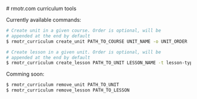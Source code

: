 # rmotr.com curriculum tools

Currently available commands:

```bash
# Create unit in a given course. Order is optional, will be
# appended at the end by default
$ rmotr_curriculum create_unit PATH_TO_COURSE UNIT_NAME -o UNIT_ORDER

# Create lesson in a given unit. Order is optional, will be
# appended at the end by default
$ rmotr_curriculum create_lesson PATH_TO_UNIT LESSON_NAME -t lesson-type -o LESSON_ORDER
```

Comming soon:

```bash
$ rmotr_curriculum remove_unit PATH_TO_UNIT
$ rmotr_curriculum remove_lesson PATH_TO_LESSON
```
